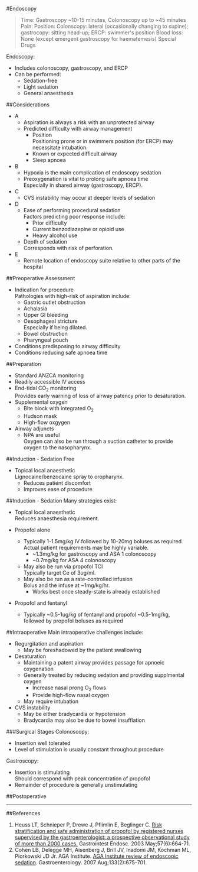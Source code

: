 #Endoscopy
>Time: Gastroscopy ~10-15 minutes, Colonoscopy up to ~45 minutes
>Pain:
>Position: Colonscopy: lateral (occasionally changing to supine); gastrocopy: sitting head-up; ERCP: swimmer's position
>Blood loss: None (except emergent gastroscopy for haematemesis)
>Special Drugs


Endoscopy:
* Includes colonoscopy, gastroscopy, and ERCP
* Can be performed:
	* Sedation-free
	* Light sedation
	* General anaesthesia


##Considerations
* A
	* Aspiration is always a risk with an unprotected airway
	* Predicted difficulty with airway management  
		* Position  
		Positioning prone or in swimmers position (for ERCP) may necessitate intubation.
		* Known or expected difficult airway
		* Sleep apnoea
* B
	* Hypoxia is the main complication of endoscopy sedation  
	* Preoxygenation is vital to prolong safe apnoea time  
	Especially in shared airway (gastroscopy, ERCP).
* C
	* CVS instability may occur at deeper levels of sedation
* D
	* Ease of performing procedural sedation  
	Factors predicting poor response include:
		* Prior difficulty
		* Current benzodiazepine or opioid use
		* Heavy alcohol use
	* Depth of sedation  
	Corresponds with risk of perforation.
* E
	* Remote location of endoscopy suite relative to other parts of the hospital

##Preoperative Assessment
* Indication for procedure  
Pathologies with high-risk of aspiration include:
	* Gastric outlet obstruction
	* Achalasia
	* Upper GI bleeding
	* Oesophageal stricture  
	Especially if being dilated.
	* Bowel obstruction
	* Pharyngeal pouch
* Conditions predisposing to airway difficulty
* Conditions reducing safe apnoea time

##Preparation
* Standard ANZCA monitoring
* Readily accessible IV access
* End-tidal CO<sub>2</sub> monitoring  
Provides early warning of loss of airway patency prior to desaturation.
* Supplemental oxygen  
	* Bite block with integrated O<sub>2</sub>
	* Hudson mask
	* High-flow oxgygen
* Airway adjuncts
	* NPA are useful  
	Oxygen can also be run through a suction catheter to provide oxygen to the nasopharynx.

##Induction - Sedation Free
* Topical local anaesthetic  
Lignocaine/benzocaine spray to oropharynx.
	* Reduces patient discomfort
	* Improves ease of procedure


##Induction - Sedation
Many strategies exist:
* Topical local anaesthetic  
Reduces anaesthesia requirement.


* Propofol alone
	* Typically 1-1.5mg/kg IV followed by 10-20mg boluses as required  
	Actual patient requirements may be highly variable.
		* ~1.3mg/kg for gastroscopy and ASA 1 colonoscopy
		* ~0.7mg/kg for ASA 4 colonoscopy
	* May also be run via propofol TCI  
	Typically target Ce of 3ug/ml.
	* May also be run as a rate-controlled infusion  
	Bolus and the infuse at ~1mg/kg/hr.
		* Works best once steady-state is already established
* Propofol and fentanyl
	* Typically ~0.5-1ug/kg of fentanyl and propofol ~0.5-1mg/kg, followed by propofol boluses as required


##Intraoperative
Main intraoperative challenges include:
* Regurgitation and aspiration
	* May be foreshadowed by the patient swallowing
* Desaturation
	* Maintaining a patent airway provides passage for apnoeic oxygenation
	* Generally treated by reducing sedation and providing supplmental oxygen
		* Increase nasal prong O<sub>2</sub> flows
		* Provide high-flow nasal oxygen
	* May require intubation
* CVS instability
	* May be either bradycardia or hypotension
	* Bradycardia may also be due to bowel insufflation

###Surgical Stages
Colonoscopy:
* Insertion well tolerated
* Level of stimulation is usually constant throughout procedure


Gastroscopy:
* Insertion is stimulating  
Should correspond with peak concentration of propofol
* Remainder of procedure is generally unstimulating

##Postoperative

---
##References
1. Heuss LT, Schnieper P, Drewe J, Pflimlin E, Beglinger C. [Risk stratification and safe administration of propofol by registered nurses supervised by the gastroenterologist: a prospective observational study of more than 2000 cases.](https://www.ncbi.nlm.nih.gov/pubmed/12709694) Gastrointest Endosc. 2003 May;57(6):664-71. 
2. Cohen LB, Delegge MH, Aisenberg J, Brill JV, Inadomi JM, Kochman ML, Piorkowski JD Jr. AGA Institute. [AGA Institute review of endoscopic sedation](https://www.gastrojournal.org/article/S0016-5085(07)01115-8/fulltext). Gastroenterology. 2007 Aug;133(2):675-701. 